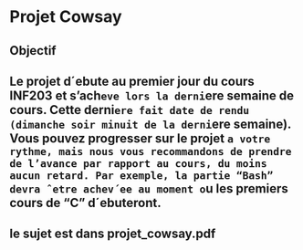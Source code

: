 #  Projet Cowsay 

##  Objectif
Le projet d´ebute au premier jour du cours INF203 et s’ach`eve lors la derni`ere semaine de cours.
Cette derni`ere fait date de rendu (dimanche soir minuit de la derni`ere semaine). Vous pouvez
progresser sur le projet `a votre rythme, mais nous vous recommandons de prendre de l’avance par
rapport au cours, du moins aucun retard. Par exemple, la partie “Bash” devra ˆetre achev´ee au
moment o`u les premiers cours de “C” d´ebuteront.
---

## le sujet est dans projet_cowsay.pdf

